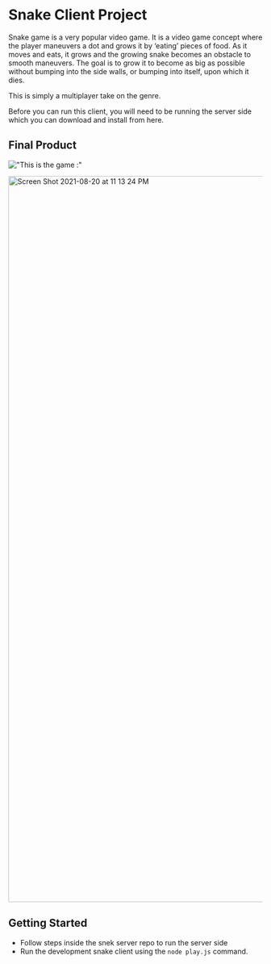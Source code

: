 # Snake Client Project

Snake game is a very popular video game. It is a video game concept where the player maneuvers a dot and grows it by ‘eating’ pieces of food. As it moves and eats, it grows and the growing snake becomes an obstacle to smooth maneuvers. The goal is to grow it to become as big as possible without bumping into the side walls, or bumping into itself, upon which it dies.

This is simply a multiplayer take on the genre.

Before you can run this client, you will need to be running the server side which you can download and install from here. 

## Final Product

!["This is the game :"](#)

<img width="1440" alt="Screen Shot 2021-08-20 at 11 13 24 PM" src="https://user-images.githubusercontent.com/83661028/130308744-8d23acb7-d7f2-4864-8fa1-2259ebb5b467.png">



## Getting Started

- Follow steps inside the snek server repo to run the server side
- Run the development snake client using the `node play.js` command.